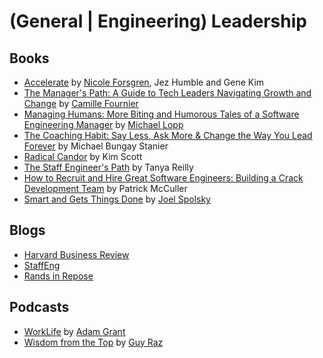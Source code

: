 (General | Engineering) Leadership
==================================
## Books
  - [Accelerate](https://www.amazon.com/Accelerate-Software-Performing-Technology-Organizations-ebook/dp/B07B9F83WM) by [Nicole Forsgren](https://en.wikipedia.org/wiki/Nicole_Forsgren), Jez Humble and Gene Kim
  - [The Manager's Path: A Guide to Tech Leaders Navigating Growth and Change](https://www.amazon.com/Managers-Path-Leaders-Navigating-Growth-ebook/dp/B06XP3GJ7F) by [Camille Fournier](https://en.wikipedia.org/wiki/Camille_Fournier)
  - [Managing Humans: More Biting and Humorous Tales of a Software Engineering Manager](https://www.amazon.com/Managing-Humans-Humorous-Software-Engineering/dp/1484271157) by [Michael Lopp](https://en.wikipedia.org/wiki/Rands)
  - [The Coaching Habit: Say Less, Ask More & Change the Way You Lead Forever](https://www.amazon.com/Coaching-Habit-Less-Change-Forever-ebook/dp/B01BUIBBZI) by Michael Bungay Stanier
  - [Radical Candor](https://www.amazon.com/Radical-Candor-KIM-SCOTT/dp/1509845380) by Kim Scott
  - [The Staff Engineer's Path](https://www.amazon.com/Staff-Engineers-Path-Individual-Contributors/dp/1098118731) by Tanya Reilly
  - [How to Recruit and Hire Great Software Engineers: Building a Crack Development Team](https://www.amazon.com/Recruit-Hire-Great-Software-Engineers/dp/143024917X) by Patrick McCuller
  - [Smart and Gets Things Done](https://www.amazon.com/Smart-Gets-Things-Done-Technical/dp/1590598385) by [Joel Spolsky](https://en.wikipedia.org/wiki/Joel_Spolsky)

## Blogs
  - [Harvard Business Review](https://hbr.org/)
  - [StaffEng](https://staffeng.com/)
  - [Rands in Repose](https://randsinrepose.com/)

## Podcasts
  - [WorkLife](https://www.ted.com/podcasts/worklife) by [Adam Grant](https://en.wikipedia.org/wiki/Adam_Grant)
  - [Wisdom from the Top](https://www.npr.org/podcasts/510363/wisdom-from-the-top) by [Guy Raz](https://en.wikipedia.org/wiki/Guy_Raz)
